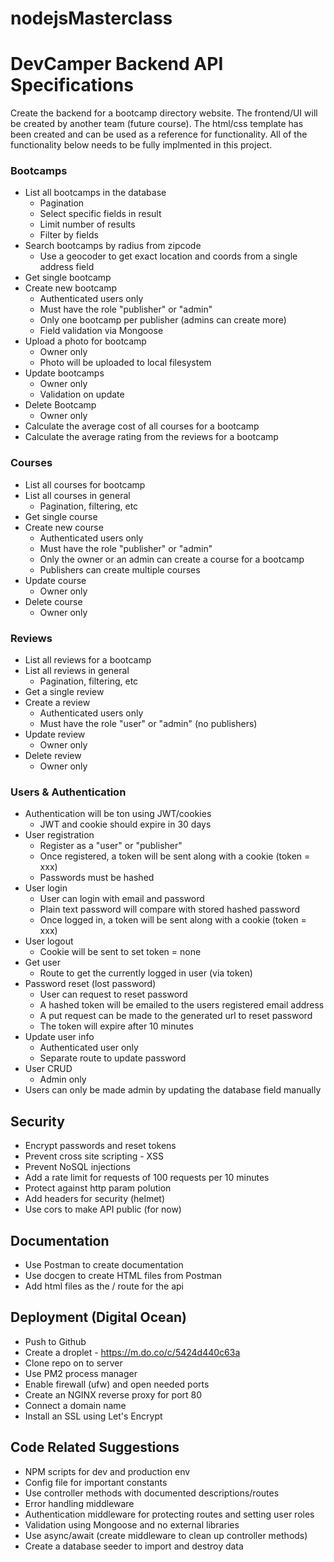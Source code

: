 # nodejsMasterclass

# DevCamper Backend API Specifications

Create the backend for a bootcamp directory website. The frontend/UI will be created by another team (future course). The html/css template has been created and can be used as a reference for functionality. All of the functionality below needs to be fully implmented in this project.

### Bootcamps
- List all bootcamps in the database
   * Pagination
   * Select specific fields in result
   * Limit number of results
   * Filter by fields
- Search bootcamps by radius from zipcode
  * Use a geocoder to get exact location and coords from a single address field
- Get single bootcamp
- Create new bootcamp
  * Authenticated users only
  * Must have the role "publisher" or "admin"
  * Only one bootcamp per publisher (admins can create more)
  * Field validation via Mongoose
- Upload a photo for bootcamp
  * Owner only
  * Photo will be uploaded to local filesystem
- Update bootcamps
  * Owner only
  * Validation on update
- Delete Bootcamp
  * Owner only
- Calculate the average cost of all courses for a bootcamp
- Calculate the average rating from the reviews for a bootcamp

### Courses
- List all courses for bootcamp
- List all courses in general
  * Pagination, filtering, etc
- Get single course
- Create new course
  * Authenticated users only
  * Must have the role "publisher" or "admin"
  * Only the owner or an admin can create a course for a bootcamp
  * Publishers can create multiple courses
- Update course
  * Owner only
- Delete course
  * Owner only
  
### Reviews
- List all reviews for a bootcamp
- List all reviews in general
  * Pagination, filtering, etc
- Get a single review
- Create a review
  * Authenticated users only
  * Must have the role "user" or "admin" (no publishers)
- Update review
  * Owner only
- Delete review
  * Owner only

### Users & Authentication
- Authentication will be ton using JWT/cookies
  * JWT and cookie should expire in 30 days
- User registration
  * Register as a "user" or "publisher"
  * Once registered, a token will be sent along with a cookie (token = xxx)
  * Passwords must be hashed
- User login
  * User can login with email and password
  * Plain text password will compare with stored hashed password
  * Once logged in, a token will be sent along with a cookie (token = xxx)
- User logout
  * Cookie will be sent to set token = none
- Get user
  * Route to get the currently logged in user (via token)
- Password reset (lost password)
  * User can request to reset password
  * A hashed token will be emailed to the users registered email address
  * A put request can be made to the generated url to reset password
  * The token will expire after 10 minutes
- Update user info
  * Authenticated user only
  * Separate route to update password
- User CRUD
  * Admin only
- Users can only be made admin by updating the database field manually

## Security
- Encrypt passwords and reset tokens
- Prevent cross site scripting - XSS
- Prevent NoSQL injections
- Add a rate limit for requests of 100 requests per 10 minutes
- Protect against http param polution
- Add headers for security (helmet)
- Use cors to make API public (for now)

## Documentation
- Use Postman to create documentation
- Use docgen to create HTML files from Postman
- Add html files as the / route for the api

## Deployment (Digital Ocean)
- Push to Github
- Create a droplet - https://m.do.co/c/5424d440c63a
- Clone repo on to server
- Use PM2 process manager
- Enable firewall (ufw) and open needed ports
- Create an NGINX reverse proxy for port 80
- Connect a domain name
- Install an SSL using Let's Encrypt

## Code Related Suggestions
- NPM scripts for dev and production env
- Config file for important constants
- Use controller methods with documented descriptions/routes
- Error handling middleware
- Authentication middleware for protecting routes and setting user roles
- Validation using Mongoose and no external libraries
- Use async/await (create middleware to clean up controller methods)
- Create a database seeder to import and destroy data